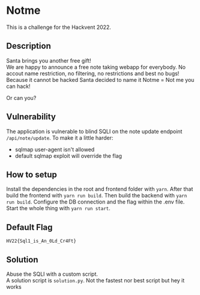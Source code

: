 # Notme

This is a challenge for the Hackvent 2022.

## Description

Santa brings you another free gift!  
We are happy to announce a free note taking webapp for everybody. No accout name restriction, no filtering, no restrictions and best no bugs!  
Because it cannot be hacked Santa decided to name it Notme = Not me you can hack!

Or can you?


## Vulnerability

The application is vulnerable to blind SQLI on the note update endpoint `/api/note/update`. To make it a little harder:  
- sqlmap user-agent isn't allowed
- default sqlmap exploit will override the flag

## How to setup

Install the dependencies in the root and frontend folder with `yarn`.
After that build the frontend with `yarn run build`. Then build the backend with `yarn run build`.
Configure the DB connection and the flag within the .env file.
Start the whole thing with `yarn run start`.

## Default Flag

`HV22{Sql1_is_An_0Ld_Cr4Ft}`

## Solution

Abuse the SQLI with a custom script.  
A solution script is `solution.py`. Not the fastest nor best script but hey it works
